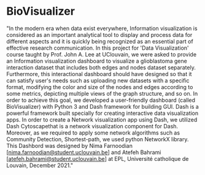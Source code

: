 # BioVisualizer
"In the modern era when data exist everywhere, Information visualization is considered as an important analytical tool to display and process data for different aspects and it is quickly being recognized as an essential part of effective research communication. In this project for 'Data Visualization' course taught by Prof. John A. Lee at UClouvain, we were asked to provide an Information visualization dashboard to visualize a glioblastoma gene interaction dataset that includes both edges and nodes dataset separately. Furthermore, this interactional dashboard should have designed so that it can satisfy user's needs such as uploading new datasets with a specific format, modifying the color and size of the nodes and edges according to some metrics, depicting multiple views of the graph structure, and so on. In order to achieve this goal, we developed a user-friendly dashboard (called BioVisualizer) with Python 3 and Dash framework for building GUI. Dash is a powerful framework built specially for creating interactive data visualization apps. In order to create a Network visualization app using Dash, we utilized Dash Cytoscapethat is a network visualization component for Dash. Moreover, as we required to apply some network algorithms such as Community Detection, Shortest-path, we used python NetworkX library. This Dashbord was designed by Nima Farnoodian [nima.farnoodian@student.uclouvain.be] and Atefeh Bahrami [atefeh.bahrami@student.uclouvain.be] at EPL, Université catholique de Louvain, December 2021."
